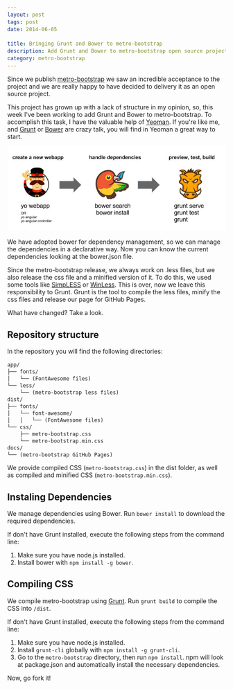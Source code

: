 ```yaml
---
layout: post
tags: post
date: 2014-06-05

title: Bringing Grunt and Bower to metro-bootstrap
description: Add Grunt and Bower to metro-bootstrap open source project - automate builds, manage dependencies, and structure frontend workflows.
category: metro-bootstrap
---
```


Since we publish [metro-bootstrap](https://github.com/TalksLab/metro-bootstrap) we saw an incredible acceptance to the project and we are really happy to have decided to delivery it as an open source project.

This project has grown up with a lack of structure in my opinion, so, this week I've been working to add Grunt and Bower to metro-bootstrap. To accomplish this task, I have the valuable help of [Yeoman](http://yeoman.io/). If you're like me, and [Grunt](http://gruntjs.com/) or [Bower](http://bower.io/) are crazy talk, you will find in Yeoman a great way to start.

[![Yeoman](/images/bringing-grunt-and-bower-to-metro-bootstrap-yeoman.jpg)](http://yeoman.io/)

We have adopted bower for dependency management, so we can manage the dependencies in a declarative way. Now you can know the current dependencies looking at the bower.json file.

Since the metro-bootstrap release, we always work on .less files, but we also release the css file and a minified version of it. To do this, we used some tools like [SimpLESS](https://github.com/Paratron/SimpLESS) or [WinLess](http://winless.org/). This is over, now we leave this responsibility to Grunt. Grunt is the tool to compile the less files, minify the css files and release our page for GitHub Pages.

What have changed? Take a look.

## Repository structure

In the repository you will find the following directories:

    app/
    ├── fonts/
    │   └── (FontAwesome files)
    └── less/
        └── (metro-bootstrap less files)
    dist/
    ├── fonts/
    │   └── font-awesome/
    │   │   └── (FontAwesome files)
    └── css/
        ├── metro-bootstrap.css
        └── metro-bootstrap.min.css
    docs/
    └── (metro-bootstrap GitHub Pages)

We provide compiled CSS (`metro-bootstrap.css`) in the dist folder, as well as compiled and minified CSS (`metro-bootstrap.min.css`).

## Instaling Dependencies

We manage dependencies using Bower.
Run `bower install` to download the required dependencies.

If don't have Grunt installed, execute the following steps from the command line:

1. Make sure you have node.js installed.
2. Install bower with `npm install -g bower`.

## Compiling CSS

We compile metro-bootstrap using [Grunt](http://gruntjs.com/).
Run `grunt build` to compile the CSS into `/dist`.

If don't have Grunt installed, execute the following steps from the command line:

1. Make sure you have node.js installed.
2. Install `grunt-cli` globally with `npm install -g grunt-cli`.
3. Go to the `metro-bootstrap` directory, then run `npm install`. npm will look at package.json and automatically install the necessary dependencies.

Now, go fork it!
